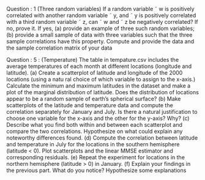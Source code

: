 Question : 1 (Three random variables) If a random variable ˜ w is positively correlated with another
 random variable ˜ y, and ˜ y is positively correlated with a third random variable ˜ z, can ˜ w
 and ˜ z be negatively correlated? If no, prove it. If yes,
 (a) provide an example of three such random variables;
 (b) provide a small sample of data with three variables such that the three sample
 correlations have this property. Compute and provide the data and the sample
 correlation matrix of your data


Question : 5  : (Temperature) The table in tempature.csv includes the average temperatures of each
 month at different locations (longitude and latitude).
 (a) Create a scatterplot of latitude and longitude of the 2000 locations (using a natu
ral choice of which variable to assign to the x-axis.) Calculate the minimum and
 maximum latitudes in the dataset and make a plot of the marginal distribution of
 latitude. Does the distribution of locations appear to be a random sample of earth’s
 spherical surface?
 (b) Make scatterplots of the latitude and temperature data and compute the correlation
 separately for January and July. Is there a natural justification to choose one variable
 for the x-axis and the other for the y-axis? Why?
 (c) Describe what you find both within and between each scatterplot and compare the
 two correlations. Hypothesize on what could explain any noteworthy differences
 found.
 (d) Compute the correlation between latitude and temperature in July for the locations
 in the southern hemisphere (latitude < 0). Plot scatterplots and the linear MMSE
 estimator and corresponding residuals.
 (e) Repeat the experiment for locations in the northern hemisphere (latitude > 0) in
 January.
 (f) Explain your findings in the previous part. What do you notice? Hypothesize some
 explanations

